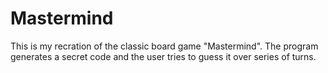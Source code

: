 # Mastermind

This is my recration of the classic board game "Mastermind". The program generates a secret code and the user tries to guess it over series of turns.
